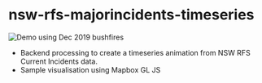 # nsw-rfs-majorincidents-timeseries

![Demo using Dec 2019 bushfires](demo.gif)

- Backend processing to create a timeseries animation from NSW RFS Current Incidents data.
- Sample visualisation using Mapbox GL JS
